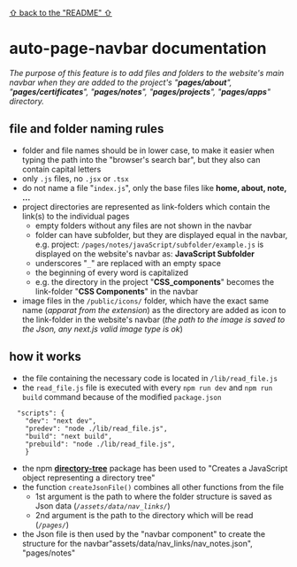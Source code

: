 [&#X21e7; back to the "README" &#X21e7;](../../README.md)

# auto-page-navbar documentation

_The purpose of this feature is to add files and folders to the website's main navbar when they are added to the project's "**pages/about**", "**pages/certificates**", "**pages/notes**", "**pages/projects**", "**pages/apps**" directory._

## file and folder naming rules

- folder and file names should be in lower case, to make it easier when typing the path into the "browser's search bar", but they also can contain capital letters
- only `.js` files, no `.jsx` or `.tsx`
- do not name a file "`index.js`", only the base files like **home, about, note, ...**
- project directories are represented as link-folders which contain the link(s) to the individual pages
  - empty folders without any files are not shown in the navbar
  - folder can have subfolder, but they are displayed equal in the navbar, e.g. project: `/pages/notes/javaScript/subfolder/example.js` is displayed on the website's navbar as: **JavaScript Subfolder**
  - underscores "`_`" are replaced with an empty space
  - the beginning of every word is capitalized
  - e.g. the directory in the project "**CSS_components**" becomes the link-folder "**CSS Components**" in the navbar
- image files in the `/public/icons/` folder, which have the exact same name (_apparat from the extension_) as the directory are added as icon to the link-folder in the website's navbar (_the path to the image is saved to the Json, any next.js valid image type is ok_)

## how it works

- the file containing the necessary code is located in `/lib/read_file.js`
- the `read_file.js` file is executed with every `npm run dev` and `npm run build` command because of the modified `package.json`

```
  "scripts": {
    "dev": "next dev",
    "predev": "node ./lib/read_file.js",
    "build": "next build",
    "prebuild": "node ./lib/read_file.js",
    }
```

- the npm **[directory-tree](https://www.npmjs.com/package/directory-tree)** package has been used to "Creates a JavaScript object representing a directory tree"
- the function `createJsonFile()` combines all other functions from the file
  - 1st argument is the path to where the folder structure is saved as Json data (_`/assets/data/nav_links/`_)
  - 2nd argument is the path to the directory which will be read (_`/pages/`_)
- the Json file is then used by the "navbar component" to create the structure for the navbar"assets/data/nav_links/nav_notes.json", "pages/notes"

